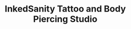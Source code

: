 ---
title: "InkedSanity Tattoo and Body Piercing Studio"
url: /garner/inkedsanity-tattoo-and-body-piercing-studio-cleveland-crossing-drive/
shop: tattoo
---